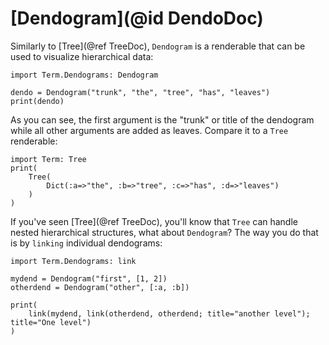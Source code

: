 # [Dendogram](@id DendoDoc)

Similarly to [Tree](@ref TreeDoc), `Dendogram` is a renderable that can be used to visualize hierarchical data:

```@example dendo
import Term.Dendograms: Dendogram

dendo = Dendogram("trunk", "the", "tree", "has", "leaves")
print(dendo)
```

As you can see, the first argument is the "trunk" or title of the dendogram while all other arguments are added as leaves. Compare it to a `Tree` renderable:

```@example
import Term: Tree
print(
    Tree(
        Dict(:a=>"the", :b=>"tree", :c=>"has", :d=>"leaves")
    )
)
```

If you've seen [Tree](@ref TreeDoc), you'll know that `Tree` can handle nested hierarchical structures, what about `Dendogram`? The way you do that is by `linking` individual dendograms:

```@example dendo
import Term.Dendograms: link

mydend = Dendogram("first", [1, 2])
otherdend = Dendogram("other", [:a, :b])

print(
    link(mydend, link(otherdend, otherdend; title="another level"); title="One level")
)
```

